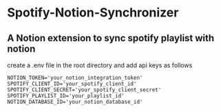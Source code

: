 # Spotify-Notion-Synchronizer

## A Notion extension to sync spotify playlist with notion

create a .env file in the root directory and add api keys as follows

```
NOTION_TOKEN='your_notion_integration_token'
SPOTIFY_CLIENT_ID='your_spotify_client_id'
SPOTIFY_CLIENT_SECRET='your_spotify_client_secret'
SPOTIFY_PLAYLIST_ID='your_playlist_id'
NOTION_DATABASE_ID='your_notion_database_id'
```
